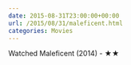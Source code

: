 ```yaml
---
date: 2015-08-31T23:00:00+00:00
url: /2015/08/31/maleficent.html
categories: Movies
---
```

Watched Maleficent (2014) - ★★




